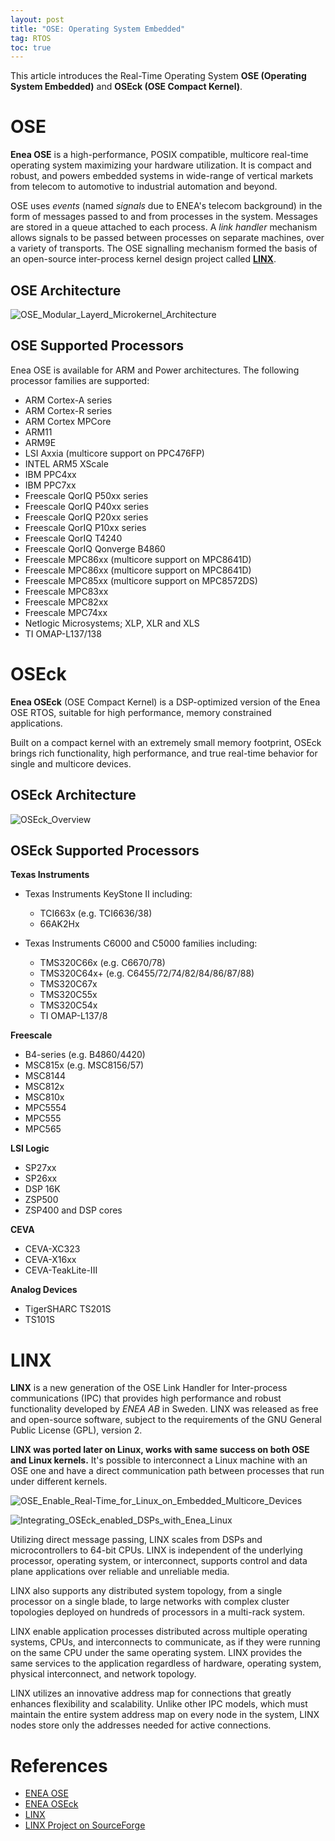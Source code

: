 ```yaml
---
layout: post
title: "OSE: Operating System Embedded"
tag: RTOS
toc: true
---
```


This article introduces the Real-Time Operating System **OSE (Operating System Embedded)** and **OSEck (OSE Compact Kernel)**.

<!--more-->

# OSE

**Enea OSE** is a high-performance, POSIX compatible, multicore real-time operating system maximizing your hardware utilization. It is compact and robust, and powers embedded systems in wide-range of vertical markets from telecom to automotive to industrial automation and beyond.

OSE uses *events* (named *signals* due to ENEA's telecom background) in the form of messages passed to and from processes in the system. Messages are stored in a queue attached to each process. A *link handler* mechanism allows signals to be passed between processes on separate machines, over a variety of transports. The OSE signalling mechanism formed the basis of an open-source inter-process kernel design project called [**LINX**](#linx).

## OSE Architecture

![OSE_Modular_Layerd_Microkernel_Architecture](/assets/OSE_Modular_Layerd_Microkernel_Architecture.jpg)

## OSE Supported Processors

Enea OSE is available for ARM and Power architectures. The following processor families are supported:

* ARM Cortex-A series
* ARM Cortex-R series
* ARM Cortex MPCore
* ARM11
* ARM9E
* LSI Axxia (multicore support on PPC476FP)
* INTEL ARM5 XScale
* IBM PPC4xx
* IBM PPC7xx
* Freescale QorIQ P50xx series
* Freescale QorIQ P40xx series
* Freescale QorIQ P20xx series
* Freescale QorIQ P10xx series
* Freescale QorIQ T4240
* Freescale QorIQ Qonverge B4860
* Freescale MPC86xx (multicore support on MPC8641D)
* Freescale MPC86xx (multicore support on MPC8641D)
* Freescale MPC85xx (multicore support on MPC8572DS)
* Freescale MPC83xx
* Freescale MPC82xx
* Freescale MPC74xx
* Netlogic Microsystems; XLP, XLR and XLS
* TI OMAP-L137/138

# OSEck

**Enea OSEck** (OSE Compact Kernel) is a DSP-optimized version of the Enea OSE RTOS, suitable for high performance, memory constrained applications.

Built on a compact kernel with an extremely small memory footprint, OSEck brings rich functionality, high performance, and true real-time behavior for single and multicore devices.

## OSEck Architecture

![OSEck_Overview](/assets/OSEck_Overview.jpg)

## OSEck Supported Processors

**Texas Instruments**

* Texas Instruments KeyStone II including:

	* TCI663x  (e.g. TCI6636/38)
	* 66AK2Hx
	<p/>

* Texas Instruments C6000 and C5000 families including:

	* TMS320C66x (e.g. C6670/78)
	* TMS320C64x+ (e.g. C6455/72/74/82/84/86/87/88)
	* TMS320C67x
	* TMS320C55x
	* TMS320C54x
	* TI OMAP-L137/8
	<p/>

**Freescale**

* B4-series (e.g. B4860/4420)
* MSC815x (e.g. MSC8156/57)
* MSC8144
* MSC812x
* MSC810x
* MPC5554
* MPC555
* MPC565

**LSI Logic**

* SP27xx
* SP26xx
* DSP 16K
* ZSP500
* ZSP400 and DSP cores

**CEVA**

* CEVA-XC323
* CEVA-X16xx
* CEVA-TeakLite-III

**Analog Devices**

* TigerSHARC TS201S
* TS101S

# LINX

**LINX** is a new generation of the OSE Link Handler for Inter-process communications (IPC) that provides high performance and robust functionality developed by *ENEA AB* in Sweden. LINX was released as free and open-source software, subject to the requirements of the GNU General Public License (GPL), version 2.

**LINX was ported later on Linux, works with same success on both OSE and Linux kernels.** It's possible to interconnect a Linux machine with an OSE one and have a direct communication path between processes that run under different kernels.

![OSE_Enable_Real-Time_for_Linux_on_Embedded_Multicore_Devices](/assets/OSE_Enable_Real-Time_for_Linux_on_Embedded_Multicore_Devices.png)

![Integrating_OSEck_enabled_DSPs_with_Enea_Linux](/assets/Integrating_OSEck_enabled_DSPs_with_Enea_Linux.jpg)

Utilizing direct message passing, LINX scales from DSPs and microcontrollers to 64-bit CPUs. LINX is independent of the underlying processor, operating system, or interconnect, supports control and data plane applications over reliable and unreliable media.

LINX also supports any distributed system topology, from a single processor on a single blade, to large networks with complex cluster topologies deployed on hundreds of processors in a multi-rack system.

LINX enable application processes distributed across multiple operating systems, CPUs, and interconnects to communicate, as if they were running on the same CPU under the same operating system. LINX provides the same services to the application regardless of hardware, operating system, physical interconnect, and network topology.

LINX utilizes an innovative address map for connections that greatly enhances flexibility and scalability. Unlike other IPC models, which must maintain the entire system address map on every node in the system, LINX nodes store only the addresses needed for active connections.

# References

* [ENEA OSE](http://www.enea.com/ose)
* [ENEA OSEck](http://www.enea.com/solutions/rtos/oseck/)
* [LINX](https://en.wikipedia.org/wiki/LINX_%28IPC%29)
* [LINX Project on SourceForge](http://sourceforge.net/projects/linx)
